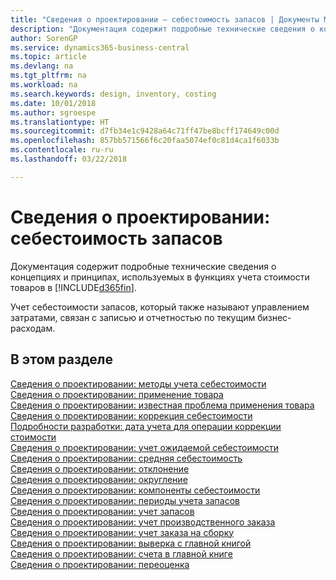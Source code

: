 ```yaml
---
title: "Сведения о проектировании — себестоимость запасов | Документы Майкрософт"
description: "Документация содержит подробные технические сведения о концепциях и принципах, используемых в функциях учета стоимости товаров в Business Central."
author: SorenGP
ms.service: dynamics365-business-central
ms.topic: article
ms.devlang: na
ms.tgt_pltfrm: na
ms.workload: na
ms.search.keywords: design, inventory, costing
ms.date: 10/01/2018
ms.author: sgroespe
ms.translationtype: HT
ms.sourcegitcommit: d7fb34e1c9428a64c71ff47be8bcff174649c00d
ms.openlocfilehash: 857bb571566f6c20faa5074ef0c81d4ca1f6033b
ms.contentlocale: ru-ru
ms.lasthandoff: 03/22/2018

---
```

# <a name="design-details-inventory-costing"></a>Сведения о проектировании: себестоимость запасов
Документация содержит подробные технические сведения о концепциях и принципах, используемых в функциях учета стоимости товаров в [!INCLUDE[d365fin](includes/d365fin_md.md)].  

Учет себестоимости запасов, который также называют управлением затратами, связан с записью и отчетностью по текущим бизнес-расходам.  

## <a name="in-this-section"></a>В этом разделе  
[Сведения о проектировании: методы учета себестоимости](design-details-costing-methods.md)  
[Сведения о проектировании: применение товара](design-details-item-application.md)  
[Сведения о проектировании: известная проблема применения товара](design-details-inventory-zero-level-open-item-ledger-entries.md)  
[Сведения о проектировании: коррекция себестоимости](design-details-cost-adjustment.md)  
[Подробности разработки: дата учета для операции коррекции стоимости](design-details-inventory-adjustment-value-entry-posting-date.md)  
[Сведения о проектировании: учет ожидаемой себестоимости](design-details-expected-cost-posting.md)  
[Сведения о проектировании: средняя себестоимость](design-details-average-cost.md)  
[Сведения о проектировании: отклонение](design-details-variance.md)  
[Сведения о проектировании: округление](design-details-rounding.md)  
[Сведения о проектировании: компоненты себестоимости](design-details-cost-components.md)  
[Сведения о проектировании: периоды учета запасов](design-details-inventory-periods.md)  
[Сведения о проектировании: учет запасов](design-details-inventory-posting.md)  
[Сведения о проектировании: учет производственного заказа](design-details-production-order-posting.md)  
[Сведения о проектировании: учет заказа на сборку](design-details-assembly-order-posting.md)  
[Сведения о проектировании: выверка с главной книгой](design-details-reconciliation-with-the-general-ledger.md)  
[Сведения о проектировании: счета в главной книге](design-details-accounts-in-the-general-ledger.md)  
[Сведения о проектировании: переоценка](design-details-revaluation.md)

